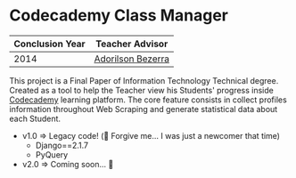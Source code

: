 Codecademy Class Manager
==========

| Conclusion Year | Teacher Advisor |
|--|--|
|2014|[Adorilson Bezerra](https://github.com/adorilson)|

This project is a Final Paper of Information Technology Technical degree. Created as a tool to help the Teacher view his Students' progress inside [Codecademy](https://www.codecademy.com) learning platform. The core feature consists in collect profiles information throughout Web Scraping and generate statistical data about each Student. 

* v1.0 => Legacy code! (:see_no_evil: Forgive me... I was just a newcomer that time)
	* Django==2.1.7
	* PyQuery
* v2.0 => Coming soon... :muscle:
